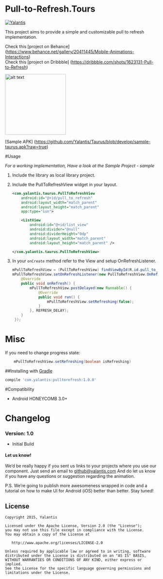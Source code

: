 # Pull-to-Refresh.Tours
[![Yalantis](https://raw.githubusercontent.com/Yalantis/Taurus/master/badge_dark.png)](https://yalantis.com/?utm_source=github)

This project aims to provide a simple and customizable pull to refresh implementation.

Check this [project on Behance] (https://www.behance.net/gallery/20411445/Mobile-Animations-Interactions)  
Check this [project on Dribbble] (https://dribbble.com/shots/1623131-Pull-to-Refresh)

<img src="https://d13yacurqjgara.cloudfront.net/users/125056/screenshots/1623131/tours-pull-airplane_2-2-3.gif" alt="alt text" style="width:200;height:200">

[Sample APK] (https://github.com/Yalantis/Taurus/blob/develop/sample-taurus.apk?raw=true)

#Usage

*For a working implementation, Have a look at the Sample Project - sample*

1. Include the library as local library project.

2. Include the PullToRefreshView widget in your layout.

	```xml
    <com.yalantis.taurus.PullToRefreshView
        android:id="@+id/pull_to_refresh"
        android:layout_width="match_parent"
        android:layout_height="match_parent"
        app:type="sun">

        <ListView
            android:id="@+id/list_view"
            android:divider="@null"
            android:dividerHeight="0dp"
            android:layout_width="match_parent"
            android:layout_height="match_parent" />

    </com.yalantis.taurus.PullToRefreshView>
    ```

3. In your `onCreate` method refer to the View and setup OnRefreshListener.
	```java
    mPullToRefreshView = (PullToRefreshView) findViewById(R.id.pull_to_refresh);
    mPullToRefreshView.setOnRefreshListener(new PullToRefreshView.OnRefreshListener() {
        @Override
        public void onRefresh() {
            mPullToRefreshView.postDelayed(new Runnable() {
                @Override
                public void run() {
                    mPullToRefreshView.setRefreshing(false);
                }
            }, REFRESH_DELAY);
        }
     });
     ```

# Misc
If you need to change progress state:
```java
	mPullToRefreshView.setRefreshing(boolean isRefreshing)
```

##Installing with [Gradle](http://gradle.org/)
```groovy
compile 'com.yalantis:pulltorefresh:1.0.0'
```

#Compatibility
  
  * Android HONEYCOMB 3.0+
  
# Changelog

### Version: 1.0

  * Initial Build
  

#### Let us know!

We’d be really happy if you sent us links to your projects where you use our component. Just send an email to github@yalantis.com And do let us know if you have any questions or suggestion regarding the animation. 

P.S. We’re going to publish more awesomeness wrapped in code and a tutorial on how to make UI for Android (iOS) better than better. Stay tuned!

## License

    Copyright 2015, Yalantis

    Licensed under the Apache License, Version 2.0 (the "License");
    you may not use this file except in compliance with the License.
    You may obtain a copy of the License at

       http://www.apache.org/licenses/LICENSE-2.0

    Unless required by applicable law or agreed to in writing, software
    distributed under the License is distributed on an "AS IS" BASIS,
    WITHOUT WARRANTIES OR CONDITIONS OF ANY KIND, either express or implied.
    See the License for the specific language governing permissions and
    limitations under the License.

